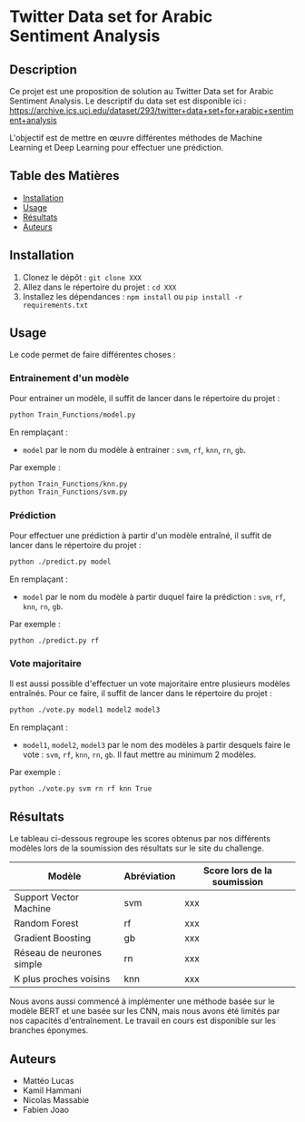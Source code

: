 # Twitter Data set for Arabic Sentiment Analysis

## Description
Ce projet est une proposition de solution au Twitter Data set for Arabic Sentiment Analysis. Le descriptif du data set est disponible ici : https://archive.ics.uci.edu/dataset/293/twitter+data+set+for+arabic+sentiment+analysis  

L'objectif est de mettre en œuvre différentes méthodes de Machine Learning et Deep Learning pour effectuer une prédiction.

## Table des Matières
- [Installation](#installation)
- [Usage](#usage)
- [Résultats](#résultats)
- [Auteurs](#auteurs)

## Installation
1. Clonez le dépôt : `git clone XXX`  
2. Allez dans le répertoire du projet : `cd XXX`  
3. Installez les dépendances : `npm install` ou `pip install -r requirements.txt`  

## Usage
Le code permet de faire différentes choses :
### Entrainement d'un modèle
Pour entrainer un modèle, il suffit de lancer dans le répertoire du projet :
```bash
python Train_Functions/model.py
```
En remplaçant : 
- `model` par le nom du modèle à entrainer : `svm`, `rf`, `knn`, `rn`, `gb`.
  

Par exemple :
```bash
python Train_Functions/knn.py
python Train_Functions/svm.py
```

### Prédiction
Pour effectuer une prédiction à partir d'un modèle entraîné, il suffit de lancer dans le répertoire du projet :
```bash
python ./predict.py model
```
En remplaçant : 
- `model` par le nom du modèle à partir duquel faire la prédiction : `svm`, `rf`, `knn`, `rn`, `gb`.

Par exemple :
```bash
python ./predict.py rf
```

### Vote majoritaire
Il est aussi possible d'effectuer un vote majoritaire entre plusieurs modèles entraînés. Pour ce faire, il suffit de lancer dans le répertoire du projet : 
```bash
python ./vote.py model1 model2 model3
```
En remplaçant : 
- `model1`, `model2`, `model3` par le nom des modèles à partir desquels faire le vote : `svm`, `rf`, `knn`, `rn`, `gb`. Il faut mettre au minimum 2 modèles. 

Par exemple :
```bash
python ./vote.py svm rn rf knn True
```

## Résultats
Le tableau ci-dessous regroupe les scores obtenus par nos différents modèles lors de la soumission des résultats sur le site du challenge.

| Modèle | Abréviation | Score lors de la soumission |
|-----------|-----------|-----------|
| Support Vector Machine  | svm  | xxx |
| Random Forest | rf | xxx |
| Gradient Boosting | gb | xxx |
| Réseau de neurones simple  | rn  | xxx  |
| K plus proches voisins | knn | xxx |  

Nous avons aussi commencé à implémenter une méthode basée sur le modèle BERT et une basée sur les CNN, mais nous avons été limités par nos capacités d'entraînement. Le travail en cours est disponible sur les branches éponymes.

## Auteurs
- Mattéo Lucas
- Kamil Hammani
- Nicolas Massabie
- Fabien Joao
